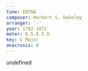 ```yaml
---
tune: EDINA
composer: Herbert S. Oakeley
arranger: '-'
year: 1792-1872
meter: 6.5.6.5.D.
key: G Major
anacrusis: 0
---
```

undefined